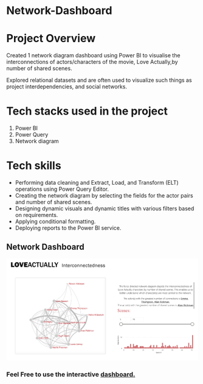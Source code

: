 # Network-Dashboard

# Project Overview

Created 1 network diagram dashboard using Power BI to visualise the interconnections of actors/characters of the movie, Love Actually,by number of shared scenes.

Explored relational datasets and are often used to visualize such things as project interdependencies, and social networks. 

# Tech stacks used in the project
1. Power BI
2. Power Query
3. Network diagram


# Tech skills
* Performing data cleaning and Extract, Load, and Transform (ELT) operations using Power Query Editor.
* Creating the network diagram by selecting the fields for the actor pairs and number of shared scenes. 
* Designing dynamic visuals and dynamic titles with various filters based on requirements.
* Applying conditional formatting.
* Deploying reports to the Power BI service.


## Network Dashboard
![LOVEACTUALLY Interconnectedness.png](https://github.com/PennyLi123/Network-Dashboard/blob/main/LOVEACTUALLY%20Interconnectedness.png)

### Feel Free to use the interactive [dashboard.](https://app.powerbi.com/view?r=eyJrIjoiM2MxOWY1YWMtZDMxNy00ZWViLWFlNmEtNjczYWVkZmFkZTIwIiwidCI6IjMxNjIzZjJjLWQ0ZTMtNDYwOS1iNTkzLWMzNjVkN2I3YmExZiJ9)
